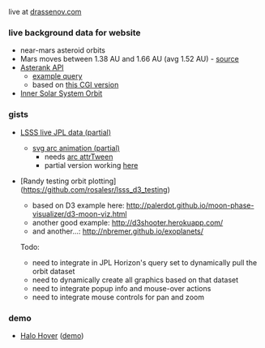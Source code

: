 live at [drassenov.com](http://drassenov.com)

### live background data for website

- near-mars asteroid orbits
- Mars moves between 1.38 AU and 1.66 AU (avg 1.52 AU) - [source](http://www.universetoday.com/15462/how-far-are-the-planets-from-the-sun/)
- [Asterank API](http://www.asterank.com/api)
  - [example query](http://www.asterank.com/api/asterank?query={%22e%22:{%22$lt%22:0.1},%22i%22:{%22$lt%22:4},%22a%22:{%22$lt%22:1.6,%22$gt%22:1.4}}&limit=10)
  - based on [this CGI version](http://ssd.jpl.nasa.gov/sbdb.cgi)
- [Inner Solar System Orbit](http://ssd.jpl.nasa.gov/?ss_inner)

### gists

- [LSSS live JPL data (partial)](https://gist.github.com/endeavor85/336b5c24f72100b3ee88)
  - [svg arc animation (partial)](https://gist.github.com/endeavor85/c8528d8bb5ef10dca8b2)
    - needs [arc attrTween](http://bl.ocks.org/mbostock/5100636)
    - partial version working [here](https://gist.github.com/endeavor85/edca8a3f52c14b5b6b55)

- [Randy testing orbit plotting] (https://github.com/rosalesr/lsss_d3_testing)
  - based on D3 example here: http://palerdot.github.io/moon-phase-visualizer/d3-moon-viz.html
  - another good example: http://d3shooter.herokuapp.com/
  - and another...: http://nbremer.github.io/exoplanets/
  
  Todo: 
  - need to integrate in JPL Horizon's query set to dynamically pull the orbit dataset
  - need to dynamically create all graphics based on that dataset
  - need to integrate popup info and mouse-over actions
  - need to integrate mouse controls for pan and zoom
  
### demo

- [Halo Hover](https://github.com/DrAssenovComics/DrAssenovComics.github.io/blob/master/demo/halo-hover.html) ([demo](http://www.drassenov.com/demo/halo-hover.html))
